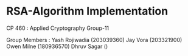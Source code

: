 # RSA-Algorithm Implementation

CP 460 : Applied Cryptography Group-11

Group Members :
Yash Rojiwadia (203039360)
Jay Vora (203321900)
Owen Milne (180936570)
Dhruv Sagar ()
